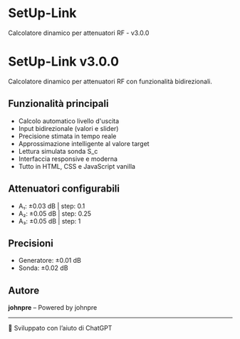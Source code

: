 # SetUp-Link
Calcolatore dinamico per attenuatori RF - v3.0.0
# SetUp-Link v3.0.0

Calcolatore dinamico per attenuatori RF con funzionalità bidirezionali.

## Funzionalità principali

- Calcolo automatico livello d'uscita
- Input bidirezionale (valori e slider)
- Precisione stimata in tempo reale
- Approssimazione intelligente al valore target
- Lettura simulata sonda S_c
- Interfaccia responsive e moderna
- Tutto in HTML, CSS e JavaScript vanilla

## Attenuatori configurabili
- A₁: ±0.03 dB | step: 0.1
- A₂: ±0.05 dB | step: 0.25
- A₃: ±0.05 dB | step: 1

## Precisioni
- Generatore: ±0.01 dB
- Sonda: ±0.02 dB

## Autore
**johnpre** – Powered by johnpre

---

🤖 Sviluppato con l’aiuto di ChatGPT

